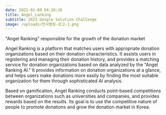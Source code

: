 ```yaml
---
date: 2021-01-09 04:20:35
title: Angel_Lanking
subtitle: 2023 Google Solution Challenge
image: /uploads/천사랭킹-로고-1.png
---
```

"Angel Ranking" responsible for the growth of the donation market

Angel Ranking is a platform that matches users with appropriate donation organizations based on their donation characteristics. It assists users in registering and managing their donation history, and provides a matching service for donation organizations based on data analyzed by the "Angel Ranking AI." It provides information on donation organizations at a glance, and helps users make donations more easily by finding the most suitable organization for them through sophisticated AI analysis.

Based on gamification, Angel Ranking conducts point-based competitions between organizations such as universities and companies, and provides rewards based on the results. Its goal is to use the competitive nature of people to promote donations and grow the donation market in Korea.
